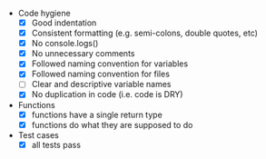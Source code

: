 - Code hygiene
	- [x] Good indentation
	- [x] Consistent formatting (e.g. semi-colons, double quotes, etc)
	- [x] No console.logs()
	- [x] No unnecessary comments
	- [x] Followed naming convention for variables
	- [x] Followed naming convention for files
	- [ ] Clear and descriptive variable names
	- [x] No duplication in code (i.e. code is DRY)

- Functions
	- [x] functions have a single return type
	- [x] functions do what they are supposed to do

- Test cases
	- [x] all tests pass
